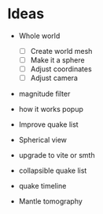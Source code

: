 # Ideas

- Whole world
    - [ ] Create world mesh
    - [ ] Make it a sphere
    - [ ] Adjust coordinates
    - [ ] Adjust camera

- magnitude filter
- how it works popup
- Improve quake list
- Spherical view
- upgrade to vite or smth
- collapsible quake list
- quake timeline

- Mantle tomography